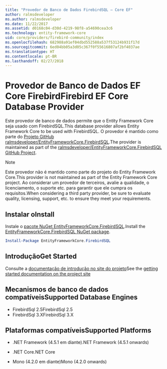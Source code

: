 ```yaml
---
title: "Provedor de Banco de Dados FirebirdSQL – Core EF"
author: ralmsdeveloper
ms.author: ralmsdeveloper
ms.date: 11/22/2017
ms.assetid: d0168c04-d30d-4219-98f8-a54690cea3c6
ms.technology: entity-framework-core
uid: core/providers/firebird-community/index
ms.openlocfilehash: 682988a91ef04dbd552588a537f53124b931f17d
ms.sourcegitcommit: 6ed04bb05a3d05c367f0f55616807af2bf4037ae
ms.translationtype: HT
ms.contentlocale: pt-BR
ms.lasthandoff: 02/27/2018
---
```

# <a name="firebird-ef-core-database-provider"></a><span data-ttu-id="cf159-102">Provedor de Banco de Dados EF Core Firebird</span><span class="sxs-lookup"><span data-stu-id="cf159-102">Firebird EF Core Database Provider</span></span>

<span data-ttu-id="cf159-103">Este provedor de banco de dados permite que o Entity Framework Core seja usado com FirebirdSQL.</span><span class="sxs-lookup"><span data-stu-id="cf159-103">This database provider allows Entity Framework Core to be used with FirebirdSQL.</span></span> <span data-ttu-id="cf159-104">O provedor é mantido como parte do [Projeto GitHub ralmsdeveloper/EntityFrameworkCore.FirebirdSQL](https://github.com/ralmsdeveloper/EntityFrameworkCore.FirebirdSQL).</span><span class="sxs-lookup"><span data-stu-id="cf159-104">The provider is maintained as part of the [ralmsdeveloper/EntityFrameworkCore.FirebirdSQL GitHub Project](https://github.com/ralmsdeveloper/EntityFrameworkCore.FirebirdSQL).</span></span>

> [!NOTE]  
>
> <span data-ttu-id="cf159-105">Este provedor não é mantido como parte do projeto do Entity Framework Core.</span><span class="sxs-lookup"><span data-stu-id="cf159-105">This provider is not maintained as part of the Entity Framework Core project.</span></span> <span data-ttu-id="cf159-106">Ao considerar um provedor de terceiros, avalie a qualidade, o licenciamento, o suporte etc. para garantir que ele cumpra os requisitos.</span><span class="sxs-lookup"><span data-stu-id="cf159-106">When considering a third party provider, be sure to evaluate quality, licensing, support, etc. to ensure they meet your requirements.</span></span>

## <a name="install"></a><span data-ttu-id="cf159-107">Instalar o</span><span class="sxs-lookup"><span data-stu-id="cf159-107">Install</span></span>

<span data-ttu-id="cf159-108">Instale o [pacote NuGet EntityFrameworkCore.FirebirdSQL](https://www.nuget.org/packages/EntityFrameworkCore.FirebirdSQL).</span><span class="sxs-lookup"><span data-stu-id="cf159-108">Install the [EntityFrameworkCore.FirebirdSQL NuGet package](https://www.nuget.org/packages/EntityFrameworkCore.FirebirdSQL).</span></span>

``` powershell
Install-Package EntityFrameworkCore.FirebirdSQL
```

## <a name="get-started"></a><span data-ttu-id="cf159-109">Introdução</span><span class="sxs-lookup"><span data-stu-id="cf159-109">Get Started</span></span>

<span data-ttu-id="cf159-110">Consulte a [documentação de introdução no site do projeto](https://github.com/ralmsdeveloper/EntityFrameworkCore.FirebirdSQL/wiki)</span><span class="sxs-lookup"><span data-stu-id="cf159-110">See the [getting started documentation on the project site](https://github.com/ralmsdeveloper/EntityFrameworkCore.FirebirdSQL/wiki)</span></span>

## <a name="supported-database-engines"></a><span data-ttu-id="cf159-111">Mecanismos de banco de dados compatíveis</span><span class="sxs-lookup"><span data-stu-id="cf159-111">Supported Database Engines</span></span>

* <span data-ttu-id="cf159-112">FirebirdSql 2.5</span><span class="sxs-lookup"><span data-stu-id="cf159-112">FirebirdSql 2.5</span></span>
* <span data-ttu-id="cf159-113">FirebirdSql 3.X</span><span class="sxs-lookup"><span data-stu-id="cf159-113">FirebirdSql 3.X</span></span>

## <a name="supported-platforms"></a><span data-ttu-id="cf159-114">Plataformas compatíveis</span><span class="sxs-lookup"><span data-stu-id="cf159-114">Supported Platforms</span></span>

* <span data-ttu-id="cf159-115">.NET Framework (4.5.1 em diante)</span><span class="sxs-lookup"><span data-stu-id="cf159-115">.NET Framework (4.5.1 onwards)</span></span>

* <span data-ttu-id="cf159-116">.NET Core</span><span class="sxs-lookup"><span data-stu-id="cf159-116">.NET Core</span></span>

* <span data-ttu-id="cf159-117">Mono (4.2.0 em diante)</span><span class="sxs-lookup"><span data-stu-id="cf159-117">Mono (4.2.0 onwards)</span></span>
